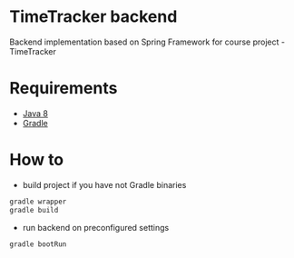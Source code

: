 # TimeTracker backend
Backend implementation based on Spring Framework for course project - TimeTracker

# Requirements
* [Java 8](http://www.oracle.com/technetwork/java/javase/downloads/jdk8-downloads-2133151.html)
* [Gradle](https://gradle.org/install/)  

# How to
* build project if you have not Gradle binaries 
```bash
gradle wrapper
gradle build
```
* run backend on preconfigured settings
```bash
gradle bootRun
```
